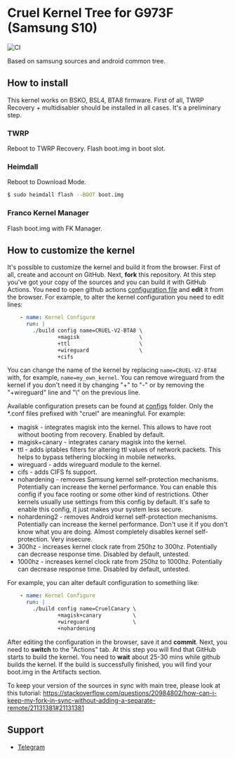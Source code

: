 # Cruel Kernel Tree for G973F (Samsung S10)

![CI](https://github.com/CruelKernel/exynos9820-beyond1lte/workflows/CI/badge.svg)

Based on samsung sources and android common tree.

## How to install

This kernel works on BSKO, BSL4, BTA8 firmware.
First of all, TWRP Recovery + multidisabler should be installed in all cases.
It's a preliminary step.

### TWRP

Reboot to TWRP Recovery. Flash boot.img in boot slot.

### Heimdall

Reboot to Download Mode.
```bash
$ sudo heimdall flash --BOOT boot.img
```

### Franco Kernel Manager

Flash boot.img with FK Manager.

## How to customize the kernel

It's possible to customize the kernel and build it from the browser.
First of all, create and account on GitHub. Next, **fork** this repository.
At this step you've got your copy of the sources and you can build it with
GitHub Actions. You need to open github actions [configuration file](.github/workflows/main.yml)
and **edit** it from the browser. For example, to alter the kernel configuration
you need to edit lines:
```YAML
    - name: Kernel Configure
      run: |
        ./build config name=CRUEL-V2-BTA8 \
                +magisk                   \
                +ttl                      \
                +wireguard                \
                +cifs
```

You can change the name of the kernel by replacing ```name=CRUEL-V2-BTA8``` with, for example,
```name=my_own_kernel```. You can remove wireguard from the kernel if you don't need it
by changing "+" to "-" or by removing the "+wireguard" line and "\\" on the previous line.

Available configuration presets can be found at [configs](kernel/configs/) folder.
Only the *.conf files prefixed with "cruel" are meaningful.
For example:
* magisk - integrates magisk into the kernel. This allows to have root without
  booting from recovery. Enabled by default.
* magisk+canary - integrates canary magisk into the kernel.
* ttl - adds iptables filters for altering ttl values of network packets. This
  helps to bypass tethering blocking in mobile networks.
* wireguard - adds wireguard module to the kernel.
* cifs - adds CIFS fs support.
* nohardening - removes Samsung kernel self-protection mechanisms. Potentially
  can increase the kernel performance. You can enable this config if you face
  rooting or some other kind of restrictions. Other kernels usually use settings
  from this config by default. It's safe to enable this config, it just makes
  your system less secure.
* nohardening2 - removes Android kernel self-protection mechanisms. Potentially
  can increase the kernel performance. Don't use it if you don't know what you are doing.
  Almost completely disables kernel self-protection. Very insecure.
* 300hz - increases kernel clock rate from 250hz to 300hz. Potentially can
  decrease response time. Disabled by default, untested.
* 1000hz - increases kernel clock rate from 250hz to 1000hz. Potentially can
  decrease response time. Disabled by default, untested.

For example, you can alter default configuration to something like:
```YAML
    - name: Kernel Configure
      run: |
        ./build config name=CruelCanary \
                +magisk+canary          \
                +wireguard              \
                +nohardening
```

After editing the configuration in the browser, save it and **commit**.
Next, you need to **switch** to the "Actions" tab. At this step you will find that
GitHub starts to build the kernel. You need to **wait** about 25-30 mins while github builds
the kernel. If the build is successfully finished, you will find your boot.img in the Artifacts
section.

To keep your version of the sources in sync with main tree, please look at this tutorial:
https://stackoverflow.com/questions/20984802/how-can-i-keep-my-fork-in-sync-without-adding-a-separate-remote/21131381#21131381

## Support

- [Telegram](https://t.me/joinchat/GsJfBBaxozXvVkSJhm0IOQ)

